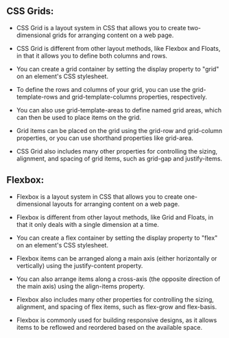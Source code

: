 ## **CSS Grids:**

- CSS Grid is a layout system in CSS that allows you to create two-dimensional grids for arranging content on a web page.
* CSS Grid is different from other layout methods, like Flexbox and Floats, in that it allows you to define both columns and rows.
+ You can create a grid container by setting the display property to "grid" on an element's CSS stylesheet.
- To define the rows and columns of your grid, you can use the grid-template-rows and grid-template-columns properties, respectively.
* You can also use grid-template-areas to define named grid areas, which can then be used to place items on the grid.
+ Grid items can be placed on the grid using the grid-row and grid-column properties, or you can use shorthand properties like grid-area.
- CSS Grid also includes many other properties for controlling the sizing, alignment, and spacing of grid items, such as grid-gap and justify-items.

## **Flexbox:**

- Flexbox is a layout system in CSS that allows you to create one-dimensional layouts for arranging content on a web page.
* Flexbox is different from other layout methods, like Grid and Floats, in that it only deals with a single dimension at a time.
+ You can create a flex container by setting the display property to "flex" on an element's CSS stylesheet.
- Flexbox items can be arranged along a main axis (either horizontally or vertically) using the justify-content property.
* You can also arrange items along a cross-axis (the opposite direction of the main axis) using the align-items property.
+ Flexbox also includes many other properties for controlling the sizing, alignment, and spacing of flex items, such as flex-grow and flex-basis.
- Flexbox is commonly used for building responsive designs, as it allows items to be reflowed and reordered based on the available space.
